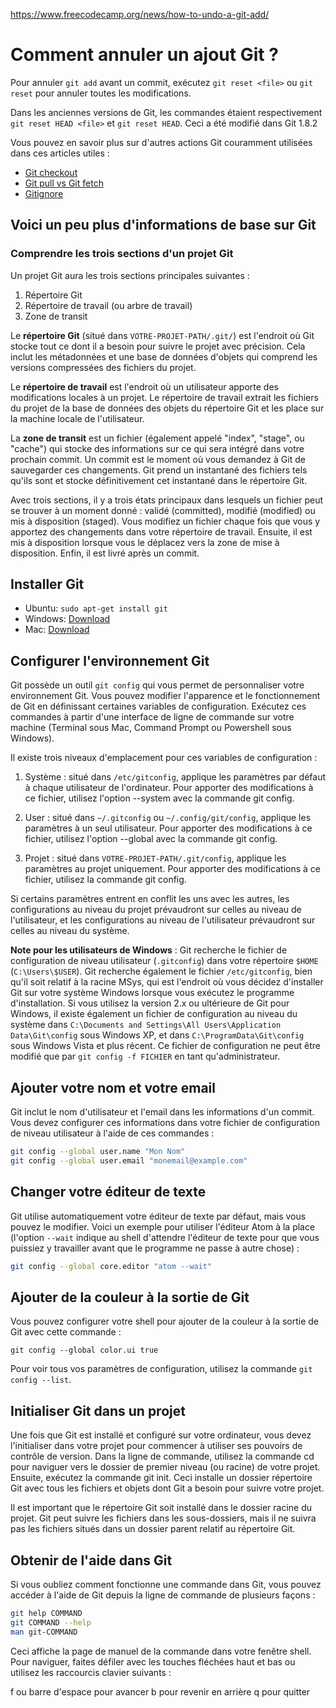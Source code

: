 https://www.freecodecamp.org/news/how-to-undo-a-git-add/

# Comment annuler un ajout Git ?

Pour annuler `git add` avant un commit, exécutez `git reset <file>` ou `git reset` pour annuler toutes les modifications.

Dans les anciennes versions de Git, les commandes étaient respectivement `git reset HEAD <file>` et `git reset HEAD`. Ceci a été modifié dans Git 1.8.2

Vous pouvez en savoir plus sur d'autres actions Git couramment utilisées dans ces articles utiles :

- [Git checkout](https://guide.freecodecamp.org/git/git-checkout/)
- [Git pull vs Git fetch](https://guide.freecodecamp.org/miscellaneous/git-pull-vs-git-fetch/)
- [Gitignore](https://guide.freecodecamp.org/git/gitignore/)

## Voici un peu plus d'informations de base sur Git
### Comprendre les trois sections d'un projet Git

Un projet Git aura les trois sections principales suivantes :

1. Répertoire Git
2. Répertoire de travail (ou arbre de travail)
3. Zone de transit

Le **répertoire Git** (situé dans `VOTRE-PROJET-PATH/.git/`) est l'endroit où Git stocke tout ce dont il a besoin pour suivre le projet avec précision. Cela inclut les métadonnées et une base de données d'objets qui comprend les versions compressées des fichiers du projet.

Le **répertoire de travail** est l'endroit où un utilisateur apporte des modifications locales à un projet. Le répertoire de travail extrait les fichiers du projet de la base de données des objets du répertoire Git et les place sur la machine locale de l'utilisateur.

La **zone de transit** est un fichier (également appelé "index", "stage", ou "cache") qui stocke des informations sur ce qui sera intégré dans votre prochain commit. Un commit est le moment où vous demandez à Git de sauvegarder ces changements. Git prend un instantané des fichiers tels qu'ils sont et stocke définitivement cet instantané dans le répertoire Git.

Avec trois sections, il y a trois états principaux dans lesquels un fichier peut se trouver à un moment donné : validé (committed), modifié (modified) ou mis à disposition (staged). Vous modifiez un fichier chaque fois que vous y apportez des changements dans votre répertoire de travail. Ensuite, il est mis à disposition lorsque vous le déplacez vers la zone de mise à disposition. Enfin, il est livré après un commit.

## Installer Git
- Ubuntu: `sudo apt-get install git`
- Windows: [Download](https://git-scm.com/download/win)
- Mac: [Download](https://git-scm.com/download/mac)


## Configurer l'environnement Git
Git possède un outil `git config` qui vous permet de personnaliser votre environnement Git. Vous pouvez modifier l'apparence et le fonctionnement de Git en définissant certaines variables de configuration. Exécutez ces commandes à partir d'une interface de ligne de commande sur votre machine (Terminal sous Mac, Command Prompt ou Powershell sous Windows).

Il existe trois niveaux d'emplacement pour ces variables de configuration :

1. Système : situé dans `/etc/gitconfig`, applique les paramètres par défaut à chaque utilisateur de l'ordinateur. Pour apporter des modifications à ce fichier, utilisez l'option --system avec la commande git config.

2. User : situé dans `~/.gitconfig` ou `~/.config/git/config`, applique les paramètres à un seul utilisateur. Pour apporter des modifications à ce fichier, utilisez l'option --global avec la commande git config.

3. Projet : situé dans `VOTRE-PROJET-PATH/.git/config`, applique les paramètres au projet uniquement. Pour apporter des modifications à ce fichier, utilisez la commande git config.

Si certains paramètres entrent en conflit les uns avec les autres, les configurations au niveau du projet prévaudront sur celles au niveau de l'utilisateur, et les configurations au niveau de l'utilisateur prévaudront sur celles au niveau du système.

**Note pour les utilisateurs de Windows** : Git recherche le fichier de configuration de niveau utilisateur (`.gitconfig`) dans votre répertoire `$HOME` (`C:\Users\$USER`). Git recherche également le fichier `/etc/gitconfig`, bien qu'il soit relatif à la racine MSys, qui est l'endroit où vous décidez d'installer Git sur votre système Windows lorsque vous exécutez le programme d'installation. Si vous utilisez la version 2.x ou ultérieure de Git pour Windows, il existe également un fichier de configuration au niveau du système dans `C:\Documents and Settings\All Users\Application Data\Git\config` sous Windows XP, et dans `C:\ProgramData\Git\config` sous Windows Vista et plus récent. Ce fichier de configuration ne peut être modifié que par `git config -f FICHIER` en tant qu'administrateur.

## Ajouter votre nom et votre email
Git inclut le nom d'utilisateur et l'email dans les informations d'un commit. Vous devez configurer ces informations dans votre fichier de configuration de niveau utilisateur à l'aide de ces commandes :

```bash
git config --global user.name "Mon Nom"
git config --global user.email "monemail@example.com"
```

## Changer votre éditeur de texte
Git utilise automatiquement votre éditeur de texte par défaut, mais vous pouvez le modifier. Voici un exemple pour utiliser l'éditeur Atom à la place (l'option `--wait` indique au shell d'attendre l'éditeur de texte pour que vous puissiez y travailler avant que le programme ne passe à autre chose) :

```bash
git config --global core.editor "atom --wait"
```

## Ajouter de la couleur à la sortie de Git
Vous pouvez configurer votre shell pour ajouter de la couleur à la sortie de Git avec cette commande :

```
git config --global color.ui true
```

Pour voir tous vos paramètres de configuration, utilisez la commande `git config --list`.

## Initialiser Git dans un projet
Une fois que Git est installé et configuré sur votre ordinateur, vous devez l'initialiser dans votre projet pour commencer à utiliser ses pouvoirs de contrôle de version. Dans la ligne de commande, utilisez la commande cd pour naviguer vers le dossier de premier niveau (ou racine) de votre projet. Ensuite, exécutez la commande git init. Ceci installe un dossier répertoire Git avec tous les fichiers et objets dont Git a besoin pour suivre votre projet.

Il est important que le répertoire Git soit installé dans le dossier racine du projet. Git peut suivre les fichiers dans les sous-dossiers, mais il ne suivra pas les fichiers situés dans un dossier parent relatif au répertoire Git.

## Obtenir de l'aide dans Git
Si vous oubliez comment fonctionne une commande dans Git, vous pouvez accéder à l'aide de Git depuis la ligne de commande de plusieurs façons :

```bash
git help COMMAND
git COMMAND --help
man git-COMMAND
```

Ceci affiche la page de manuel de la commande dans votre fenêtre shell. Pour naviguer, faites défiler avec les touches fléchées haut et bas ou utilisez les raccourcis clavier suivants :

f ou barre d'espace pour avancer
b pour revenir en arrière
q pour quitter
